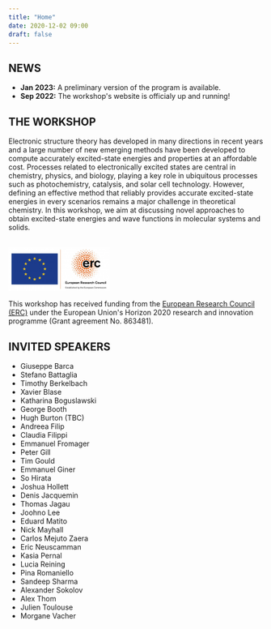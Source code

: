 ```yaml
---
title: "Home"
date: 2020-12-02 09:00
draft: false
---
```


## NEWS

* **Jan 2023:** A preliminary version of the program is available.
* **Sep 2022:** The workshop's website is officialy up and running!

## THE WORKSHOP

Electronic structure theory has developed in many directions in recent years and a large number of new emerging methods have been developed to compute accurately excited-state energies and properties at an affordable cost.
Processes related to electronically excited states are central in chemistry, physics, and biology, playing a key role in ubiquitous processes such as photochemistry, catalysis, and solar cell technology. However, defining an effective method that reliably provides accurate excited-state energies in every scenarios remains a major challenge in theoretical chemistry. In this workshop, we aim at discussing novel approaches to obtain excited-state energies and wave functions in molecular systems and solids. 
<br><br>

<img src="img/ERC.png" width="200">

This workshop has received funding from the [European Research Council (ERC)](https://erc.europa.eu)
under the European Union's Horizon 2020 research and innovation programme (Grant agreement No. 863481).


## INVITED SPEAKERS

* Giuseppe Barca 
* Stefano Battaglia 
* Timothy Berkelbach
* Xavier Blase 
* Katharina Boguslawski 
* George Booth
* Hugh Burton (TBC)
* Andreea Filip
* Claudia Filippi 
* Emmanuel Fromager 
* Peter Gill 
* Tim Gould
* Emmanuel Giner 
* So Hirata 
* Joshua Hollett 
* Denis Jacquemin 
* Thomas Jagau 
* Joohno Lee 
* Eduard Matito 
* Nick Mayhall 
* Carlos Mejuto Zaera
* Eric Neuscamman
* Kasia Pernal 
* Lucia Reining 
* Pina Romaniello 
* Sandeep Sharma 
* Alexander Sokolov 
* Alex Thom 
* Julien Toulouse 
* Morgane Vacher 

